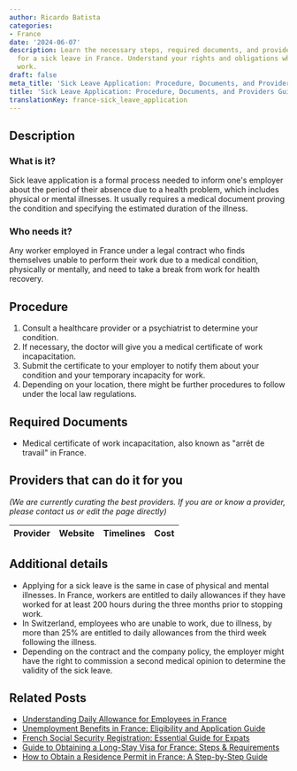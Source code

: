 ```yaml
---
author: Ricardo Batista
categories:
- France
date: '2024-06-07'
description: Learn the necessary steps, required documents, and providers to apply
  for a sick leave in France. Understand your rights and obligations when unable to
  work.
draft: false
meta_title: 'Sick Leave Application: Procedure, Documents, and Providers Guide'
title: 'Sick Leave Application: Procedure, Documents, and Providers Guide'
translationKey: france-sick_leave_application
---
```


## Description
### What is it?
Sick leave application is a formal process needed to inform one's employer about the period of their absence due to a health problem, which includes physical or mental illnesses. It usually requires a medical document proving the condition and specifying the estimated duration of the illness.

### Who needs it?
Any worker employed in France under a legal contract who finds themselves unable to perform their work due to a medical condition, physically or mentally, and need to take a break from work for health recovery.

## Procedure
1. Consult a healthcare provider or a psychiatrist to determine your condition.
2. If necessary, the doctor will give you a medical certificate of work incapacitation.
3. Submit the certificate to your employer to notify them about your condition and your temporary incapacity for work.
4. Depending on your location, there might be further procedures to follow under the local law regulations.

## Required Documents
- Medical certificate of work incapacitation, also known as "arrêt de travail" in France.
  
## Providers that can do it for you

_(We are currently curating the best providers. If you are or know a provider, please contact us or edit the page directly)_

| Provider        |     Website     |     Timelines    |       Cost      |
| :-------------: | :-------------: |  :-------------: | :-------------: |

## Additional details
- Applying for a sick leave is the same in case of physical and mental illnesses. In France, workers are entitled to daily allowances if they have worked for at least 200 hours during the three months prior to stopping work.
- In Switzerland, employees who are unable to work, due to illness, by more than 25% are entitled to daily allowances from the third week following the illness. 
- Depending on the contract and the company policy, the employer might have the right to commission a second medical opinion to determine the validity of the sick leave.


## Related Posts

- [Understanding Daily Allowance for Employees in France](https://tramitit.com/guides/france/daily_allowance_application/)
- [Unemployment Benefits in France: Eligibility and Application Guide](https://tramitit.com/guides/france/unemployment_benefit_application/)
- [French Social Security Registration: Essential Guide for Expats](https://tramitit.com/guides/france/social_security_registration/)
- [Guide to Obtaining a Long-Stay Visa for France: Steps & Requirements](https://tramitit.com/guides/france/visa_application/)
- [How to Obtain a Residence Permit in France: A Step-by-Step Guide](https://tramitit.com/guides/france/residence_permit_application/)
